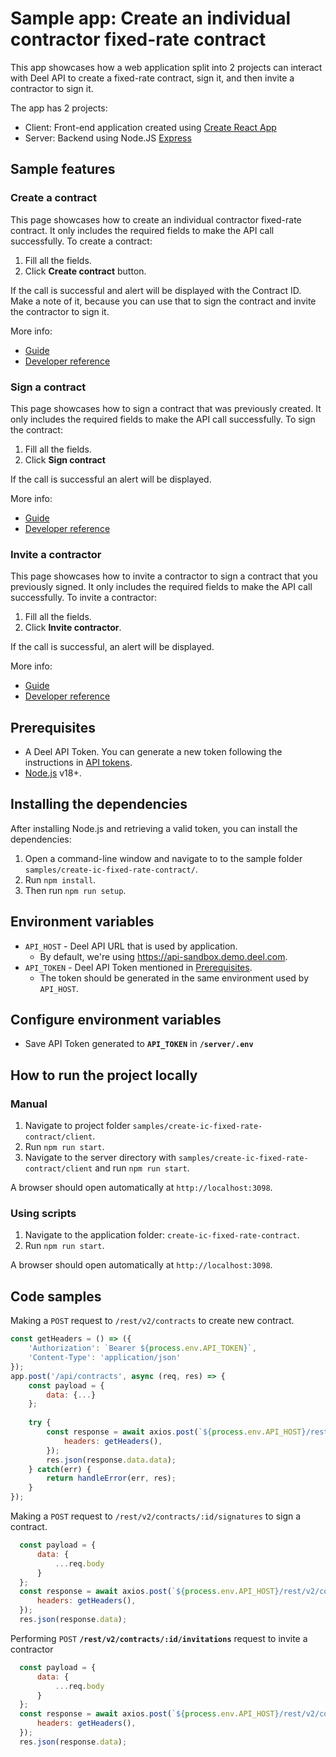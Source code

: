 # Sample app: Create an individual contractor fixed-rate contract

This app showcases how a web application split into 2 projects can interact with Deel API to create a fixed-rate contract, sign it, and then invite a contractor to sign it.

The app has 2 projects:

- Client: Front-end application created using [Create React App](https://create-react-app.dev/) 
- Server: Backend using Node.JS [Express](https://expressjs.com/)

## Sample features

### Create a contract

This page showcases how to create an individual contractor fixed-rate contract. It only includes the required fields to make the API call successfully. To create a contract:

1. Fill all the fields.
2. Click **Create contract** button.

If the call is successful and alert will be displayed with the Contract ID. Make a note of it, because you can use that to sign the contract and invite the contractor to sign it.

More info:

- [Guide](https://developer.deel.com/docs/create-contract-fixed-rate)
- [Developer reference](https://developer.deel.com/reference/createcontract)

### Sign a contract

This page showcases how to sign a contract that was previously created. It only includes the required fields to make the API call successfully. To sign the contract:

1. Fill all the fields.
2. Click **Sign contract**

If the call is successful an alert will be displayed.

More info:

- [Guide](https://developer.deel.com/docs/sign-contract)
- [Developer reference](https://developer.deel.com/reference/signcontract)

### Invite a contractor

This page showcases how to invite a contractor to sign a contract that you previously signed. It only includes the required fields to make the API call successfully. To invite a contractor:

1. Fill all the fields.
2. Click **Invite contractor**.

If the call is successful, an alert will be displayed.

More info:

- [Guide](https://developer.deel.com/docs/invite-contractor)
- [Developer reference](https://developer.deel.com/reference/invitetosigncontract)

## Prerequisites

- A Deel API Token. You can generate a new token following the instructions in [API tokens](https://developer.deel.com/docs/api-tokens-1).
- [Node.js](https://nodejs.org/en/download/package-manager) v18+.

## Installing the dependencies

After installing Node.js and retrieving a valid token, you can install the dependencies:

1. Open a command-line window and navigate to to the sample folder `samples/create-ic-fixed-rate-contract/`.
2. Run `npm install`.
3. Then run `npm run setup`.

## Environment variables

- `API_HOST` - Deel API URL that is used by application.
  - By default, we're using https://api-sandbox.demo.deel.com.
- `API_TOKEN` - Deel API Token mentioned in [Prerequisites](#prerequisites).
  - The token should be generated in the same environment used by `API_HOST`.

## Configure environment variables

- Save API Token generated to **`API_TOKEN`** in **`/server/.env`**

## How to run the project locally

### Manual

1. Navigate to project folder `samples/create-ic-fixed-rate-contract/client`.
2. Run `npm run start`.
3. Navigate to the server directory with `samples/create-ic-fixed-rate-contract/client` and run `npm run start`.

A browser should open automatically at `http://localhost:3098`.

### Using scripts

1. Navigate to the application folder: `create-ic-fixed-rate-contract`.
2. Run `npm run start`.

A browser should open automatically at `http://localhost:3098`.

## Code samples

Making a `POST` request to `/rest/v2/contracts` to create new contract.

```javascript
const getHeaders = () => ({
    'Authorization': `Bearer ${process.env.API_TOKEN}`,
    'Content-Type': 'application/json'
});
app.post('/api/contracts', async (req, res) => {
    const payload = {
        data: {...}
    };
    
    try {
        const response = await axios.post(`${process.env.API_HOST}/rest/v2/contracts`, payload, {
            headers: getHeaders(),
        });
        res.json(response.data.data);
    } catch(err) {
        return handleError(err, res);
    }
});
```

Making a `POST` request to `/rest/v2/contracts/:id/signatures` to sign a contract.

```javascript
  const payload = {
      data: {
          ...req.body
      }
  };
  const response = await axios.post(`${process.env.API_HOST}/rest/v2/contracts/${req.params.id}/signatures`, payload, {
      headers: getHeaders(),
  });
  res.json(response.data);
```

Performing `POST` **`/rest/v2/contracts/:id/invitations`** request to invite a contractor
```javascript
  const payload = {
      data: {
          ...req.body
      }
  };
  const response = await axios.post(`${process.env.API_HOST}/rest/v2/contracts/${req.params.id}/invitations`, payload, {
      headers: getHeaders(),
  });
  res.json(response.data);
```

